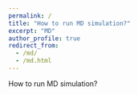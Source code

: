 ```yaml
---
permalink: /
title: "How to run MD simulation?"
excerpt: "MD"
author_profile: true
redirect_from: 
  - /md/
  - /md.html
---
```

How to run MD simulation?